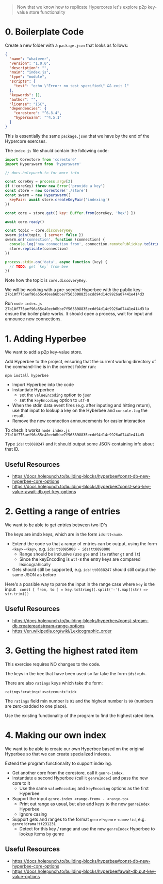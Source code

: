 > Now that we know how to replicate Hypercores let's explore p2p key-value store functionality

# 0. Boilerplate Code

Create a new folder with a `package.json` that looks as follows: 

```json
{
  "name": "whatever",
  "version": "1.0.0",
  "description": "",
  "main": "index.js",
  "type": "module",
  "scripts": {
    "test": "echo \"Error: no test specified\" && exit 1"
  },
  "keywords": [],
  "author": "",
  "license": "ISC",
  "dependencies": {
    "corestore": "^6.8.4",
    "hyperswarm": "^4.5.1"
  }
}
```

This is essentially the same `package.json` that we have by the end of the Hypercore exercses.

The `index.js` file should contain the following code:

```js
import Corestore from 'corestore'
import Hyperswarm from 'hyperswarm'

// docs.holepunch.to for more info

const coreKey = process.argv[2]
if (!coreKey) throw new Error('provide a key')
const store = new Corestore('./store')
const swarm = new Hyperswarm({
  keyPair: await store.createKeyPair('indexing')
})

const core = store.get({ key: Buffer.from(coreKey, 'hex') })

await core.ready()

const topic = core.discoveryKey
swarm.join(topic, { server: false })
swarm.on('connection', function (connection) {
  console.log('new connection from', connection.remotePublicKey.toString('hex'))
  store.replicate(connection)
})

process.stdin.on('data', async function (key) {
  // TODO: get `key` from bee
})
```

Note how the topic is `core.discoveryKey`.

We will be working with a pre-seeded Hyperbee with the public key: `27b10f775aef96a55c40eeb6bbe7f563398835ecdd94d14c9926a07441e414d3`

Run `node index.js 27b10f775aef96a55c40eeb6bbe7f563398835ecdd94d14c9926a07441e414d3` to ensure the boiler plate works. It should open a process, wait for input and announce new connections.


# 1. Adding Hyperbee

We want to add a p2p key-value store. 

Add Hyperbee to the project, ensuring that the current working directory of the command-line is in the correct folder run:

```
npm install hyperbee
```

* Import Hyperbee into the code
* Instantiate Hyperbee
  * set the `valueEncoding` option to `json`
  * set the `keyEncoding` option to `utf-8`
* When the stdin data event fires (e.g. after inputing and hitting return), use that input to lookup a key on the Hyberbee and `console.log` the result.
* Remove the new connection announcements for easier interaction

To check it works `node index.js 27b10f775aef96a55c40eeb6bbe7f563398835ecdd94d14c9926a07441e414d3`

Type `ids!tt0088247` and it should output some JSON containing info about that ID.

## Useful Resources

* https://docs.holepunch.to/building-blocks/hyperbee#const-db-new-hyperbee-core-options
* https://docs.holepunch.to/building-blocks/hyperbee#const-seq-key-value-await-db.get-key-options

# 2. Getting a range of entries

We want to be able to get entries between two ID's

The keys are imdb keys, which are in the form `ids!tt<num>`. 

* Extend the code so that a range of entries can be output, using the form `<key>-<key>`, e.g. `ids!tt0085000 - ids!tt0090000`
  * Range should be inclusive (use `gte` and `lte` rather `gt` and `lt`)
  * Since the keyEncoding is `utf-8` the entry keys are compared lexicograhically 
* Gets should still be supported, e.g. `ids!tt0088247` should still output the same JSON as before


Here's a possible way to parse the input in the range case where `key` is the input:
` const [ from, to ] = key.toString().split('-').map((str) => str.trim())`

## Useful Resources

* https://docs.holepunch.to/building-blocks/hyperbee#const-stream-db.createreadstream-range-options
* https://en.wikipedia.org/wiki/Lexicographic_order


# 3. Getting the highest rated item

This exercise requires NO changes to the code. 

The keys in the bee that have been used so far take the form `ids!<id>`. 

There are also `ratings` keys which take the form: 

```
ratings!<rating>!<votecount>!<id>
```

The `ratings` field min number is `01` and the highest number is `99`
(numbers are zero-padded to one place).

Use the existing functionality of the program to find the highest rated item.

# 4. Making our own index

We want to be able to create our own Hyperbee based on the original Hyperbee so that we can create specialized indexes.

Extend the program functionality to support indexing. 

* Get another core from the corestore, call it `genre-index`.
* Instantiate a second Hyperbee (call it `genreIndex`) and pass the new core to it
  * Use the same `valueEncoding` and `keyEncoding` options as the first Hyperbee
* Support the input `genre-index <range-from> - <range-to>`
  * Print out range as usual, but also add keys to the new `genreIndex` Hyperbee
  * Ignore casing
* Support gets and ranges to the format `genre!<genre-name>!id`, e.g. `genre!drama!tt231231`
  * Detect for this key / range and use the new `genreIndex` Hyperbee to lookup items by genre
  

## Useful Resources

* https://docs.holepunch.to/building-blocks/hyperbee#const-db-new-hyperbee-core-options
* https://docs.holepunch.to/building-blocks/hyperbee#await-db.put-key-value-options